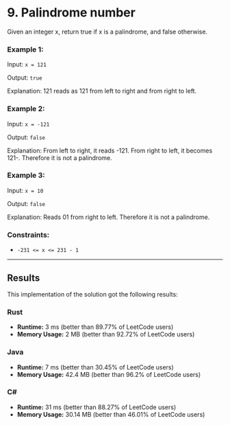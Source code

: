 # 9. Palindrome number

Given an integer x, return true if x is a palindrome, and false otherwise.

### Example 1:

Input: `x = 121`

Output: `true`

Explanation: 121 reads as 121 from left to right and from right to left.

### Example 2:

Input: `x = -121`

Output: `false`

Explanation: From left to right, it reads -121. From right to left, it becomes 121-.
Therefore it is not a palindrome.

### Example 3:

Input: `x = 10`

Output: `false`

Explanation: Reads 01 from right to left. Therefore it is not a palindrome.
 
### Constraints:

- `-231 <= x <= 231 - 1`

***
## Results

This implementation of the solution got the following results:

### Rust

- **Runtime:** 3 ms (better than 89.77% of LeetCode users)
- **Memory Usage:** 2 MB (better than 92.72% of LeetCode users)

### Java

- **Runtime:** 7 ms (better than 30.45% of LeetCode users)
- **Memory Usage:** 42.4 MB (better than 96.2% of LeetCode users)

### C#

- **Runtime:** 31 ms (better than 88.27% of LeetCode users)
- **Memory Usage:** 30.14 MB (better than 46.01% of LeetCode users)

